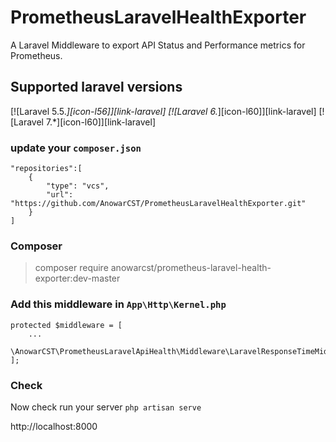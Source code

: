 # PrometheusLaravelHealthExporter

A Laravel Middleware to export API Status and Performance metrics for Prometheus. 

## Supported laravel versions
[![Laravel 5.5.*][icon-l56]][link-laravel]
[![Laravel 6.*][icon-l60]][link-laravel]
[![Laravel 7.*][icon-l60]][link-laravel]

### update your `composer.json`


    "repositories":[
        {
            "type": "vcs",
            "url": "https://github.com/AnowarCST/PrometheusLaravelHealthExporter.git"
        }
    ]


### Composer
> composer require anowarcst/prometheus-laravel-health-exporter:dev-master


### Add this middleware in `App\Http\Kernel.php`


    protected $middleware = [
        ...
        \AnowarCST\PrometheusLaravelApiHealth\Middleware\LaravelResponseTimeMiddleware::class,
    ];

### Check
Now check run your server `php artisan serve`

http://localhost:8000